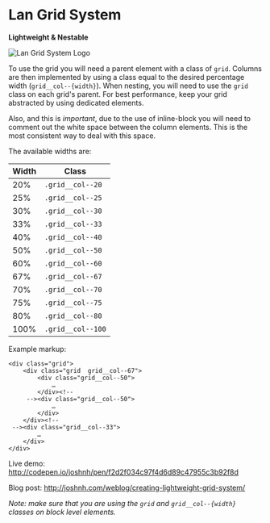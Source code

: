 Lan Grid System
===============

__Lightweight & Nestable__

![Lan Grid System Logo](http://joshnh.com/langrid/logo.png)

To use the grid you will need a parent element with a class of `grid`. Columns are then implemented by using a class equal to the desired percentage width (`grid__col--{width}`). When nesting, you will need to use the `grid` class on each grid's parent. For best performance, keep your grid abstracted by using dedicated elements.

Also, and this is _important_, due to the use of inline-block you will need to comment out the white space between the column elements. This is the most consistent way to deal with this space.

The available widths are:

| Width | Class             |
| ----- | ----------------  |
| 20%   | `.grid__col--20`  |
| 25%   | `.grid__col--25`  |
| 30%   | `.grid__col--30`  |
| 33%   | `.grid__col--33`  |
| 40%   | `.grid__col--40`  |
| 50%   | `.grid__col--50`  |
| 60%   | `.grid__col--60`  |
| 67%   | `.grid__col--67`  |
| 70%   | `.grid__col--70`  |
| 75%   | `.grid__col--75`  |
| 80%   | `.grid__col--80`  |
| 100%  | `.grid__col--100` |

Example markup:

~~~
<div class="grid">
	<div class="grid  grid__col--67">
		<div class="grid__col--50">
			…
		</div><!--
	 --><div class="grid__col--50">
			…
		</div>
	</div><!--
 --><div class="grid__col--33">
		…
	</div>
</div>
~~~

Live demo: http://codepen.io/joshnh/pen/f2d2f034c97f4d6d89c47955c3b92f8d

Blog post: http://joshnh.com/weblog/creating-lightweight-grid-system/

_Note: make sure that you are using the `grid` and `grid__col--{width}` classes on block level elements._
